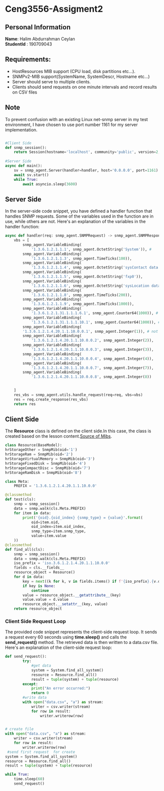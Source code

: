 # Ceng3556-Assigment2

## Personal Information
__Name__: Halim Abdurrahman Ceylan  \
__StudentId__ : 190709043 

## Requirements:
* HostResources MIB support (CPU load, disk partitions etc...).
* SNMPv2-MIB support(SystemName, SystemDescr, Hostname etc…)
* Server should serve to multiple clients.
* Clients should send requests on one minute intervals and record results on CSV files

## Note
To prevent confusion with an existing Linux net-snmp server in my test environment, I have chosen to use port number 1161 for my server implementation.
```python

#Client Side
def snmp_session():
    return Session(hostname='localhost', community='public', version=2,remote_port=1161)
    
#Server Side
async def main():
    sv = snmp_agent.Server(handler=handler, host='0.0.0.0', port=1161)
    await sv.start()
    while True:
        await asyncio.sleep(3600)
```


## Server Side
In the server-side code snippet, you have defined a handler function that handles SNMP requests. Some of the variables used in the function are in use, while others are not. Here's an explanation of the variables in the handler function:
```python 
async def handler(req: snmp_agent.SNMPRequest) -> snmp_agent.SNMPResponse:
    vbs = [
        snmp_agent.VariableBinding(
            '1.3.6.1.2.1.1.1', snmp_agent.OctetString('System')), #
        snmp_agent.VariableBinding(
            '1.3.6.1.2.1.1.3', snmp_agent.TimeTicks(100)), 
        snmp_agent.VariableBinding(
            '1.3.6.1.2.1.1.4', snmp_agent.OctetString('sysContact data')), 
        snmp_agent.VariableBinding(
            '1.3.6.1.2.1.1.5', snmp_agent.OctetString('fxp0')), 
        snmp_agent.VariableBinding(
            '1.3.6.1.2.1.1.6', snmp_agent.OctetString('sysLocation data')), 
        snmp_agent.VariableBinding(
            '1.3.6.1.2.1.1.8', snmp_agent.TimeTicks(200)),
        snmp_agent.VariableBinding(
            '1.3.6.1.2.1.1.9', snmp_agent.TimeTicks(1000)),
        snmp_agent.VariableBinding(
            '1.3.6.1.2.1.31.1.1.1.6.1', snmp_agent.Counter64(1000)), # not in use
        snmp_agent.VariableBinding(
            '1.3.6.1.2.1.31.1.1.1.10.1', snmp_agent.Counter64(1000)), # not in use
        snmp_agent.VariableBinding(
        '1.3.6.1.2.1.4.20.1.1.10.0.0.1', snmp_agent.Integer(1)), # not in use
        snmp_agent.VariableBinding(
            '1.3.6.1.2.1.4.20.1.1.10.0.0.2', snmp_agent.Integer(2)),
        snmp_agent.VariableBinding(
            '1.3.6.1.2.1.4.20.1.1.10.0.0.3', snmp_agent.Integer(3)),
        snmp_agent.VariableBinding(
            '1.3.6.1.2.1.4.20.1.1.10.0.0.4', snmp_agent.Integer(4)),
        snmp_agent.VariableBinding(
            '1.3.6.1.2.1.4.20.1.1.10.0.0.7', snmp_agent.Integer(7)),
        snmp_agent.VariableBinding(
            '1.3.6.1.2.1.4.20.1.1.10.0.0.8', snmp_agent.Integer(8))

        
    ]
    res_vbs = snmp_agent.utils.handle_request(req=req, vbs=vbs)
    res = req.create_response(res_vbs)
    return res 
```
    
## Client Side
The __Resource__ class is defined on the client side.In this case, the class is created based on the lesson content.[Source of Mibs](https://cric.grenoble.cnrs.fr/Administrateurs/Outils/MIBS/?oid=1.3.6.1.2.1.25.2.1).

```python 
class Resource(BaseModel):
hrStorageOther = SnmpMib(oid='1')
hrStorageRam = SnmpMib(oid='2')
hrStorageVirtualMemory = SnmpMib(oid='3')
hrStorageFixedDisk = SnmpMib(oid='4')
hrStorageCompactDisc = SnmpMib(oid='7')
hrStorageRamDisk = SnmpMib(oid='8')

class Meta:
    PREFIX = '1.3.6.1.2.1.4.20.1.1.10.0.0'

@classmethod
def test(cls):
    snmp = snmp_session()
    data = snmp.walk(cls.Meta.PREFIX)
    for item in data:
        print('{oid}.{oid_index} {snmp_type} = {value}'.format(
            oid=item.oid,
            oid_index=item.oid_index,
            snmp_type=item.snmp_type,
            value=item.value
    ))
@classmethod
def find_all(cls):
    snmp = snmp_session()
    data = snmp.walk(cls.Meta.PREFIX)
    iso_prefix = 'iso.3.6.1.2.1.4.20.1.1.10.0.0'
    fields = cls.__fields__
    resource_object = Resource()
    for d in data:
        key = next((k for k, v in fields.items() if f'{iso_prefix}.{v.default.oid}' == d.oid), None)
        if key is None:
            continue
        value = resource_object.__getattribute__(key)
        value.value = d.value
        resource_object.__setattr__(key, value)
    return resource_object
```
### Client Side Request Loop
The provided code snippet represents the client-side request loop. It sends a request every 60 seconds using __time.sleep()__ and calls the __send_request()__ method. The retrieved data is then written to a data.csv file.
Here's an explanation of the client-side request loop:

```python
def send_request():
        try:
            #get data
            system = System.find_all_system()
            resource = Resource.find_all()
            result = tuple(system) + tuple(resource)
        except:
            print("An error occurred:")
            return 0
        #write data
        with open("data.csv", "a") as stream:
            writer = csv.writer(stream)
            for row in result:
                writer.writerow(row)
    

# create file
with open("data.csv", "a") as stream:
    writer = csv.writer(stream)
    for row in result:
        writer.writerow(row)
 #send first request  for create 
system = System.find_all_system()
resource = Resource.find_all()
result = tuple(system) + tuple(resource)

while True:
    time.sleep(60)
    send_request()

```
